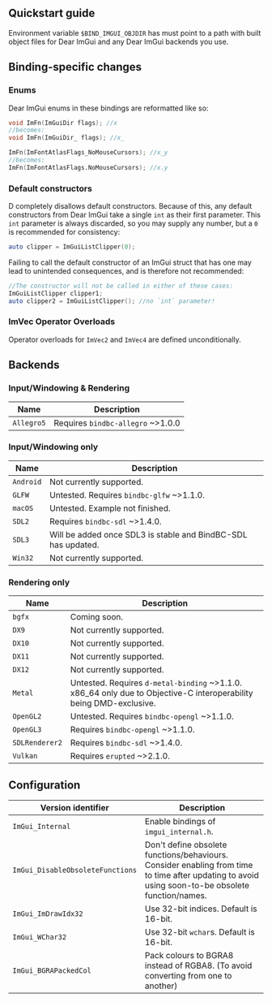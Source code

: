 
## Quickstart guide

Environment variable `$BIND_IMGUI_OBJDIR` has must point to a path with built object files for Dear ImGui and any Dear ImGui backends you use.

## Binding-specific changes

### Enums
Dear ImGui enums in these bindings are reformatted like so:
```d
void ImFn(ImGuiDir flags); //x
//becomes:
void ImFn(ImGuiDir_ flags); //x_

ImFn(ImFontAtlasFlags_NoMouseCursors); //x_y
//becomes:
ImFn(ImFontAtlasFlags.NoMouseCursors); //x.y
```

### Default constructors
D completely disallows default constructors. Because of this, any default constructors
from Dear ImGui take a single `int` as their first parameter.
This `int` parameter is always discarded, so you may supply any number, but a `0` is recommended for consistency:
```d
auto clipper = ImGuiListClipper(0);
```
Failing to call the default constructor of an ImGui struct that has one may lead to unintended consequences, and is therefore not recommended:
```d
//The constructor will not be called in either of these cases:
ImGuiListClipper clipper1;
auto clipper2 = ImGuiListClipper(); //no `int` parameter!
```

### ImVec Operator Overloads
Operator overloads for `ImVec2` and `ImVec4` are defined unconditionally.

## Backends

### Input/Windowing & Rendering
| Name       | Description |
|------------|-------------|
| `Allegro5` | Requires `bindbc-allegro` ~>1.0.0 |

### Input/Windowing only
| Name       | Description |
|------------|-------------|
| `Android`  | Not currently supported. |
| `GLFW`     | Untested. Requires `bindbc-glfw` ~>1.1.0. |
| `macOS`    | Untested. Example not finished. |
| `SDL2`     | Requires `bindbc-sdl` ~>1.4.0. |
| `SDL3`     | Will be added once SDL3 is stable and BindBC-SDL has updated. |
| `Win32`    | Not currently supported. |

### Rendering only

| Name           | Description |
|----------------|-------------|
| `bgfx`         | Coming soon. |
| `DX9`          | Not currently supported. |
| `DX10`         | Not currently supported. |
| `DX11`         | Not currently supported. |
| `DX12`         | Not currently supported. |
| `Metal`        | Untested. Requires `d-metal-binding` ~>1.1.0. x86_64 only due to Objective-C interoperability being DMD-exclusive. |
| `OpenGL2`      | Untested. Requires `bindbc-opengl` ~>1.1.0. |
| `OpenGL3`      | Requires `bindbc-opengl` ~>1.1.0. |
| `SDLRenderer2` | Requires `bindbc-sdl` ~>1.4.0. |
| `Vulkan`       | Requires `erupted` ~>2.1.0. |

## Configuration

| Version identifier               | Description |
|----------------------------------|-------------|
| `ImGui_Internal`                 | Enable bindings of `imgui_internal.h`. |
| `ImGui_DisableObsoleteFunctions` | Don't define obsolete functions/behaviours. Consider enabling from time to time after updating to avoid using soon-to-be obsolete function/names. |
| `ImGui_ImDrawIdx32`              | Use 32-bit indices. Default is 16-bit. |
| `ImGui_WChar32`                  | Use 32-bit `wchar`s. Default is 16-bit. |
| `ImGui_BGRAPackedCol`            | Pack colours to BGRA8 instead of RGBA8. (To avoid converting from one to another) |